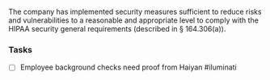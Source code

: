 The company has implemented security measures sufficient to reduce risks and vulnerabilities to a reasonable and appropriate level to comply with the HIPAA security general requirements (described in § 164.306(a)).

### Tasks
- [ ] Employee background checks need proof from Haiyan #iluminati 